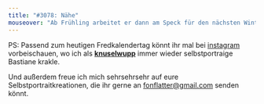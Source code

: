```yaml
---
title: "#3078: Nähe"
mouseover: "Ab Frühling arbeitet er dann am Speck für den nächsten Winter."
---
```


PS: 
Passend zum heutigen Fredkalendertag könnt ihr mal bei <a href="http://instagram.com/knuselwupp">instagram</a> vorbeischauen, wo ich als <a href="http://instagram.com/knuselwupp"><strong>knuselwupp</strong></a> immer wieder selbstportraige Bastiane krakle. 

Und außerdem freue ich mich sehrsehrsehr auf eure Selbstportraitkreationen, die ihr gerne an <a href="mailto:fonflatter@gmail.com">fonflatter@gmail.com</a> senden könnt.


